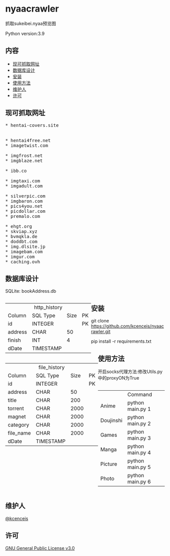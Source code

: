 # nyaacrawler

抓取sukeibei.nyaa预览图

Python version:3.9

## 内容

- [现可抓取网址](#现可抓取网址)
- [数据库设计](#数据库设计)
- [安装](#安装)
- [使用方法](#使用方法)
- [维护人](#维护人)
- [许可](#许可)

## 现可抓取网址
<pre>
* hentai-covers.site


* hentai4free.net
* imagetwist.com

* imgfrost.net
* imgblaze.net

* ibb.co

* imgtaxi.com
* imgadult.com

* silverpic.com
* imgbaron.com
* pics4you.net
* picdollar.com
* premalo.com

* ehgt.org
* skviap.xyz
* bvmqkla.de
* doddbt.com
* img.dlsite.jp
* imagebam.com
* imgur.com
* caching.ovh
</pre>

## 数据库设计
SQLite: bookAddress.db

<div style=" display:table-cell; float:left;">
    <table>
        <tr>
            <td colspan="4" align="center">http_history</td>
        </tr>
        <tr>
            <td>Column</td>
            <td>SQL Type</td>
            <td>Size</td>
            <td>PK</td>
        </tr>
        <tr>
            <td>id</td>
            <td>INTEGER</td>
            <td></td>
            <td>PK</td>
        </tr>
        <tr>
            <td>address</td>
            <td>CHAR</td>
            <td>50</td>
            <td></td>
        </tr>
        <tr>
            <td>finish</td>
            <td>INT</td>
            <td>4</td>
            <td></td>
        </tr>
        <tr>
            <td>dDate</td>
            <td>TIMESTAMP</td>
            <td></td>
            <td></td>
        </tr>
    </table>
</div>

<div style="  display:table-cell;float:left;">
    <table>
        <tr>
            <td colspan="4" align="center">file_history</td>
        </tr>
        <tr>
            <td>Column</td>
            <td>SQL Type</td>
            <td>Size</td>
            <td>PK</td>
        </tr>
        <tr>
            <td>id</td>
            <td>INTEGER</td>
            <td></td>
            <td>PK</td>
        </tr>
        <tr>
            <td>address</td>
            <td>CHAR</td>
            <td>50</td>
            <td></td>
        </tr>
        <tr>
            <td>title</td>
            <td>CHAR</td>
            <td>200</td>
            <td></td>
        </tr>
        <tr>
            <td>torrent</td>
            <td>CHAR</td>
            <td>2000</td>
            <td></td>
        </tr>
        <tr>
            <td>magnet</td>
            <td>CHAR</td>
            <td>2000</td>
            <td></td>
        </tr>
        <tr>
            <td>category</td>
            <td>CHAR</td>
            <td>2000</td>
            <td></td>
        </tr>
        <tr>
            <td>file_name</td>
            <td>CHAR</td>
            <td>2000</td>
            <td></td>
        </tr>
        <tr>
            <td>dDate</td>
            <td>TIMESTAMP</td>
            <td></td>
            <td></td>
        </tr>
    </table>
</div>

## 安装

git clone https://github.com/kcenceis/nyaacrawler.git

pip install -r requirements.txt

## 使用方法

开启socks代理方法:修改Utils.py中的proxyON为True

<div style="  display:table-cell; ">
<table>
  <tr>
       <td></td>
       <td>Command</td>
  </tr>
  <tr>
       <td>Anime</td>
       <td>python main.py 1</td>
  </tr>
  <tr>
       <td>Doujinshi</td>
       <td>python main.py 2</td>
  </tr>
  <tr>
       <td>Games</td>
       <td>python main.py 3</td>
  </tr>
  <tr>
       <td>Manga</td>
       <td>python main.py 4</td>
  </tr>
  <tr>
       <td>Picture</td>
       <td>python main.py 5</td>
  </tr>
  <tr>
       <td>Photo</td>
       <td>python main.py 6</td>
  </tr>
</table>
</div>

## 维护人

[@kcenceis](https://github.com/kcenceis)

## 许可

[GNU General Public License v3.0](LICENSE)
